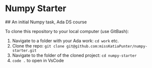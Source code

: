 # Numpy Starter

## An initial Numpy task, Ada DS course

To clone this repository to your local computer (use GitBash):

1. Navigate to a folder with your Ada work: `cd work` etc.
2. Clone the repo: `git clone git@github.com:missKatiaPunter/numpy-starter.git`
3. Navigate to the folder of the cloned project: `cd numpy-starter`
4. `code .` to open in VsCode

